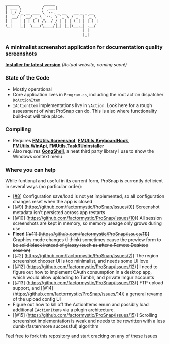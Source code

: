     ______           _____
    | ___ \         /  ___|                  
    | |_/ /_ __ ___ \ `--. _ __   __ _ _ __  
    |  __/| '__/ _ \ `--. \ '_ \ / _` | '_ \ 
    | |   | | | (_) /\__/ / | | | (_| | |_) |
    \_|   |_|  \___/\____/|_| |_|\__,_| .__/ 
                                      | |    
                                      |_|    
                                      
### A minimalist screenshot application for documentation quality screenshots
**[Installer for latest version](http://factormystic.net/deploy/prosnap/setup.exe)** _(Actual website, coming soon!)_


### State of the Code
- Mostly operational
- Core application lives in `Program.cs`, including the root action dispatcher `DoActionItem`
- `IActionItem` implementations live in `\Action`. Look here for a rough assessment of what ProSnap can do. This is also where functionality build-out will take place.

### Compiling
- Requires **[FMUtils.Screenshot](https://github.com/factormystic/FMUtils.Screenshot#readme)**, **[FMUtils.KeyboardHook](https://github.com/factormystic/FMUtils.KeyboardHook#readme)**, **[FMUtils.WinApi](https://github.com/factormystic/FMUtils.WinApi#readme)**, **[FMUtils.TaskRUninstaller](https://github.com/factormystic/FMUtils.TaskRUninstaller#readme)**
- Also requires **[GongShell](http://gong-shell.sourceforge.net)**, a neat third party library I use to show the Windows context menu

### Where you can help
While funtional and useful in its current form, ProSnap is currently deficient in several ways (no particular order):
- [[#8](https://github.com/factormystic/ProSnap/issues/8)] Configuration save/load is not yet implemented, so all configuration changes reset when the app is closed
- [[#9] (https://github.com/factormystic/ProSnap/issues/9)] Screenshot metadata isn't persisted across app restarts
- [[#10] (https://github.com/factormystic/ProSnap/issues/10)] All session screenshots are kept in memory, so memory useage only grows during use
- **Fixed** ~~[[#11] (https://github.com/factormystic/ProSnap/issues/11)] Graphics mode changes (I think) sometimes cause the preview form to be solid black instead of glassy (such as after a Remote Desktop session)~~
- [[#2] (https://github.com/factormystic/ProSnap/issues/2)] The region screenshot chooser UI is too minimalist, and needs some UI love
- [[#12] (https://github.com/factormystic/ProSnap/issues/12)] I need to figure out how to implement OAuth consumption in a desktop app, which would allow uploading to Tumblr, and private Imgur accounts
- [[#13] (https://github.com/factormystic/ProSnap/issues/13)] FTP upload support, and [[#14] (https://github.com/factormystic/ProSnap/issues/14)] a general revamp of the upload config UI
- Figure out how to kill off the ActionItems enum and possibly load additional `IActionItem`s via a plugin architecture.
- [[#15] (https://github.com/factormystic/ProSnap/issues/15)] Scrolling screenshot implementation is weak and needs to be rewritten with a less dumb (faster/more successful) algorithm

Feel free to fork this repository and start cracking on any of these issues

